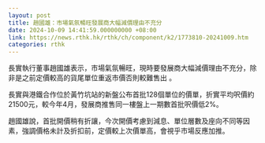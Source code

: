 ```yaml
---
layout: post
title: 趙國雄：市場氣氛暢旺發展商大幅減價理由不充分
date: 2024-10-09 14:41:59.000000000 +08:00
link: https://news.rthk.hk/rthk/ch/component/k2/1773810-20241009.htm
categories: rthk
---
```


長實執行董事趙國雄表示，市場氣氛暢旺，現時要發展商大幅減價理由不充分，除非是之前定價較高的貨尾單位重返市價否則較難售出 。

長實與港鐵合作位於黃竹坑站的新盤公布首批128個單位的價單，折實平均呎價約21500元，較今年4月，發展商推售同一樓盤上一期數首批呎價低2%。

趙國雄說，首批開價稍有折讓，今次開價考慮到減息、單位層數及座向不同等因素，強調價格未計及折扣前，定價較上次價單高，會視乎市場反應加推。
